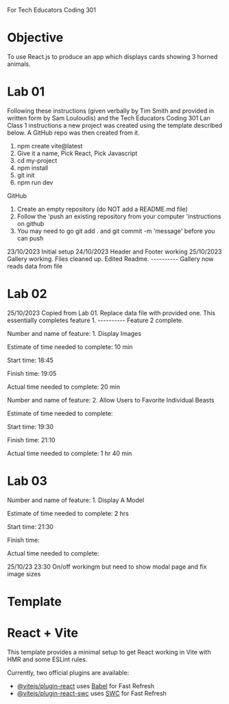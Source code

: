 For Tech Educators Coding 301

# Objective

To use React.js to produce an app which displays cards showing 3 horned animals.

# Lab 01

Following these instructions (given verbally by Tim Smith and provided in written form by Sam Louloudis) and the Tech Educators Coding 301 Lan Class 1 instructions a new project was created using the template described below. A GitHub repo was then created from it.

1. npm create vite@latest
2. Give it a name, Pick React, Pick Javascript
3. cd my-project
4. npm install
5. git init
6. npm run dev

GitHub

1. Create an empty repository (do NOT add a README.md file)
2. Follow the 'push an existing repository from your computer 'instructions on github
3. You may need to go git add . and git commit -m 'message' before you can push

23/10/2023 Initial setup
24/10/2023 Header and Footer working
25/10/2023 Gallery working. Files cleaned up. Edited Readme.
---------- Gallery now reads data from file

# Lab 02

25/10/2023 Copied from Lab 01. Replace data file with provided one. This essentially completes feature 1.
---------- Feature 2 complete.

Number and name of feature: 1. Display Images

Estimate of time needed to complete: 10 min

Start time: 18:45

Finish time: 19:05

Actual time needed to complete: 20 min

Number and name of feature: 2. Allow Users to Favorite Individual Beasts

Estimate of time needed to complete:

Start time: 19:30

Finish time: 21:10

Actual time needed to complete: 1 hr 40 min

# Lab 03

Number and name of feature: 1. Display A Model

Estimate of time needed to complete: 2 hrs

Start time: 21:30

Finish time:

Actual time needed to complete:

25/10/23 23:30 On/off workingm but need to show modal page and fix image sizes

# Template

# React + Vite

This template provides a minimal setup to get React working in Vite with HMR and some ESLint rules.

Currently, two official plugins are available:

- [@vitejs/plugin-react](https://github.com/vitejs/vite-plugin-react/blob/main/packages/plugin-react/README.md) uses [Babel](https://babeljs.io/) for Fast Refresh
- [@vitejs/plugin-react-swc](https://github.com/vitejs/vite-plugin-react-swc) uses [SWC](https://swc.rs/) for Fast Refresh
